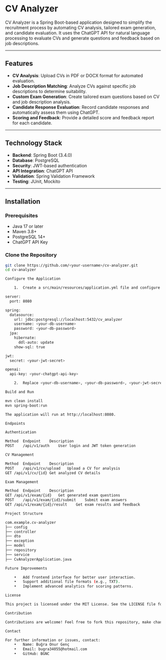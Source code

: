

# CV Analyzer

CV Analyzer is a Spring Boot-based application designed to simplify the recruitment process by automating CV analysis, tailored exam generation, and candidate evaluation. It uses the ChatGPT API for natural language processing to evaluate CVs and generate questions and feedback based on job descriptions.

---

## Features
- **CV Analysis**: Upload CVs in PDF or DOCX format for automated evaluation.
- **Job Description Matching**: Analyze CVs against specific job descriptions to determine suitability.
- **Custom Exam Generation**: Create tailored exam questions based on CV and job description analysis.
- **Candidate Response Evaluation**: Record candidate responses and automatically assess them using ChatGPT.
- **Scoring and Feedback**: Provide a detailed score and feedback report for each candidate.

---

## Technology Stack
- **Backend**: Spring Boot (3.4.0)
- **Database**: PostgreSQL
- **Security**: JWT-based authentication
- **API Integration**: ChatGPT API
- **Validation**: Spring Validation Framework
- **Testing**: JUnit, Mockito

---

## Installation

### Prerequisites
- Java 17 or later
- Maven 3.8+
- PostgreSQL 14+
- ChatGPT API Key

### Clone the Repository
```bash
git clone https://github.com/<your-username>/cv-analyzer.git
cd cv-analyzer

Configure the Application

	1.	Create a src/main/resources/application.yml file and configure the following:

server:
  port: 8080

spring:
  datasource:
    url: jdbc:postgresql://localhost:5432/cv_analyzer
    username: <your-db-username>
    password: <your-db-password>
  jpa:
    hibernate:
      ddl-auto: update
    show-sql: true

jwt:
  secret: <your-jwt-secret>

openai:
  api-key: <your-chatgpt-api-key>

	2.	Replace <your-db-username>, <your-db-password>, <your-jwt-secret>, and <your-chatgpt-api-key> with your credentials.

Build and Run

mvn clean install
mvn spring-boot:run

The application will run at http://localhost:8080.

Endpoints

Authentication

Method	Endpoint	Description
POST	/api/v1/auth	User login and JWT token generation

CV Management

Method	Endpoint	Description
POST	/api/v1/cv/upload	Upload a CV for analysis
GET	/api/v1/cv/{id}	Get analyzed CV details

Exam Management

Method	Endpoint	Description
GET	/api/v1/exam/{id}	Get generated exam questions
POST	/api/v1/exam/{id}/submit	Submit exam answers
GET	/api/v1/exam/{id}/result	Get exam results and feedback

Project Structure

com.example.cv-analyzer
├── config
├── controller
├── dto
├── exception
├── model
├── repository
├── service
├── CvAnalyzerApplication.java

Future Improvements

	•	Add frontend interface for better user interaction.
	•	Support additional file formats (e.g., TXT).
	•	Implement advanced analytics for scoring patterns.

License

This project is licensed under the MIT License. See the LICENSE file for more details.

Contribution

Contributions are welcome! Feel free to fork this repository, make changes, and create a pull request.

Contact

For further information or issues, contact:
	•	Name: Buğra Onur Genç
	•	Email: bugra34055@hotmail.com
	•	GitHub: BGNC

